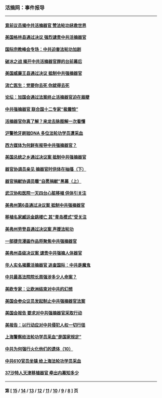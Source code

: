 ### 活摘网：事件报导
---
#### [意前议员揭中共活摘器官 赞法轮功拯救世界](../../pages/nf5877/n13203445.md?09180430) 
#### [美国格林县通过决议 强烈谴责中共活摘器官](../../pages/nf5877/n13119367.md?09180430) 
#### [国际宗教峰会专场：中共迫害法轮功加剧](../../pages/nf5877/n13088279.md?09180430) 
#### [破冰之战 揭开中共活摘器官罪的台前幕后](../../pages/nf5877/n13082457.md?09180430) 
#### [美国威廉王县通过决议 抵制中共强摘器官](../../pages/nf5877/n13056521.md?09180430) 
#### [流亡医生：党要你去死 你就得去死](../../pages/nf5877/n13052835.md?09180430) 
#### [论坛：加国会通过法案终止活摘器官迫在眉睫](../../pages/nf5877/n13029839.md?09180430) 
#### [中共强摘器官 联合国十二专家“极震惊”](../../pages/nf5877/n13024313.md?09180430) 
#### [活摘器官你真了解？来龙去脉图解一次看懂](../../pages/nf5877/n13013820.md?09180430) 
#### [沪警抢牙刷验DNA 多位法轮功学员遭采血](../../pages/nf5877/n12969218.md?09180430) 
#### [西方媒体为何鲜有报导中共强摘器官？](../../pages/nf5877/n12932034.md?09180430) 
#### [美国总统之乡通过决议案 抵制中共强摘器官](../../pages/nf5877/n12908242.md?09180430) 
#### [器官协调员亲见 摘器官时供体在抽搐（下）](../../pages/nf5877/n12898622.md?09180430) 
#### [器官捐献协调员曝“自愿捐献”黑幕（上）](../../pages/nf5877/n12878830.md?09180430) 
#### [武汉协和医院一天四台心脏移植 供体引关注](../../pages/nf5877/n12863175.md?09180430) 
#### [美弗州第6县通过决议案 抵制中共强摘器官](../../pages/nf5877/n12805218.md?09180430) 
#### [移植名家臧运金跳楼亡 其“青岛模式”受关注](../../pages/nf5877/n12803746.md?09180430) 
#### [美弗州劳登县通过决议案 声援法轮功](../../pages/nf5877/n12785715.md?09180430) 
#### [一部捷克漫画作品将聚焦中共强摘器官](../../pages/nf5877/n12785954.md?09180430) 
#### [美弗州县级决议案 谴责中共强摘人体器官](../../pages/nf5877/n12721290.md?09180430) 
#### [华人实名揭露活摘器官 追查国际：中共是魔鬼](../../pages/nf5877/n12691724.md?09180430) 
#### [中共最高法院院长周强涉多少人命案？](../../pages/nf5877/n12678074.md?09180430) 
#### [美欧专家：让欧洲结束对中共的幻想](../../pages/nf5877/n12652921.md?09180430) 
#### [美国会参众议员发起制止中共强摘器官法案](../../pages/nf5877/n12627668.md?09180430) 
#### [美国会报告 要求对中共强摘器官采取行动](../../pages/nf5877/n12448233.md?09180430) 
#### [美报告：以行动应对中共侵犯人权一切行径](../../pages/nf5877/n12443204.md?09180430) 
#### [上海警察给法轮功学员采血“是国家规定”](../../pages/nf5877/n12371027.md?09180430) 
#### [中共为何强行火化他们的遗体（10）](../../pages/nf5877/n12352363.md?09180430) 
#### [中共610官员坐镇 给上海法轮功学员采血](../../pages/nf5877/n12350295.md?09180430) 
#### [37沙特人天津移植器官 牵出内幕知多少](../../pages/nf5877/n12338586.md?09180430) 

---
#### 第 [ [15](./15.md?09180430) / [14](./14.md?09180430) / [13](./13.md?09180430) / [12](./12.md?09180430) / [11](./11.md?09180430) / [10](./10.md?09180430) / [9](./9.md?09180430) / [8](./8.md?09180430) ] 页
